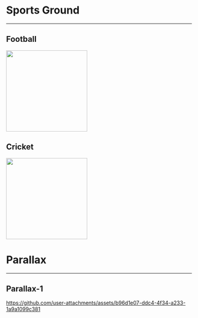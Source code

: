 # Sports Ground
-----
## Football  
<img src="https://github.com/TanotiCoder/SportsGround/assets/81159555/c65852c7-c691-4c39-8927-91d5bd3b2e3f" width="220px"/>

## Cricket
<img src="https://github.com/TanotiCoder/SportsGround/assets/81159555/9ef03833-b733-49f7-ad9c-8040f2ad61ae" width="220px"/>

# Parallax
--------
## Parallax-1
https://github.com/user-attachments/assets/b96d1e07-ddc4-4f34-a233-1a9a1099c381
